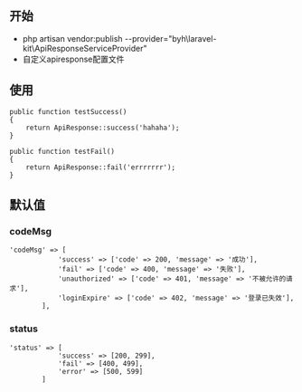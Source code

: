 ## 开始

- php artisan vendor:publish --provider="byh\laravel-kit\ApiResponseServiceProvider"
- 自定义apiresponse配置文件

## 使用

    public function testSuccess()
    {
        return ApiResponse::success('hahaha');
    }

    public function testFail()
    {
        return ApiResponse::fail('errrrrrr');
    }

## 默认值
### codeMsg
    'codeMsg' => [
                'success' => ['code' => 200, 'message' => '成功'],
                'fail' => ['code' => 400, 'message' => '失败'],
                'unauthorized' => ['code' => 401, 'message' => '不被允许的请求'],
                'loginExpire' => ['code' => 402, 'message' => '登录已失效'],
            ],
    
### status
    'status' => [
                'success' => [200, 299],
                'fail' => [400, 499],
                'error' => [500, 599]
            ]
